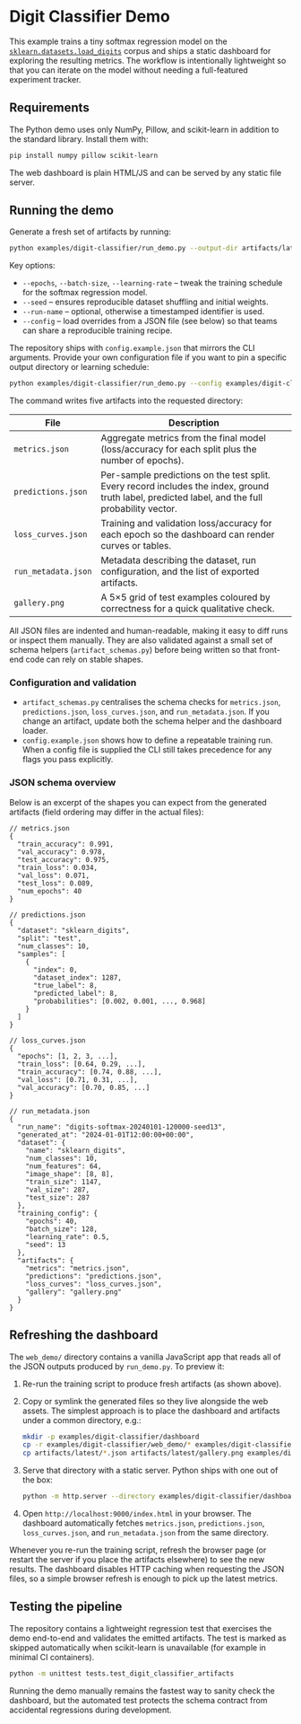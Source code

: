 # Digit Classifier Demo

This example trains a tiny softmax regression model on the
[`sklearn.datasets.load_digits`](https://scikit-learn.org/stable/modules/generated/sklearn.datasets.load_digits.html)
corpus and ships a static dashboard for exploring the resulting metrics.
The workflow is intentionally lightweight so that you can iterate on the
model without needing a full-featured experiment tracker.

## Requirements

The Python demo uses only NumPy, Pillow, and scikit-learn in addition to
the standard library.  Install them with:

```bash
pip install numpy pillow scikit-learn
```

The web dashboard is plain HTML/JS and can be served by any static file
server.

## Running the demo

Generate a fresh set of artifacts by running:

```bash
python examples/digit-classifier/run_demo.py --output-dir artifacts/latest
```

Key options:

- `--epochs`, `--batch-size`, `--learning-rate` – tweak the training
  schedule for the softmax regression model.
- `--seed` – ensures reproducible dataset shuffling and initial weights.
- `--run-name` – optional, otherwise a timestamped identifier is used.
- `--config` – load overrides from a JSON file (see below) so that teams can
  share a reproducible training recipe.

The repository ships with `config.example.json` that mirrors the CLI
arguments.  Provide your own configuration file if you want to pin a
specific output directory or learning schedule:

```bash
python examples/digit-classifier/run_demo.py --config examples/digit-classifier/config.example.json
```

The command writes five artifacts into the requested directory:

| File | Description |
| ---- | ----------- |
| `metrics.json` | Aggregate metrics from the final model (loss/accuracy for each split plus the number of epochs).
| `predictions.json` | Per-sample predictions on the test split.  Every record includes the index, ground truth label, predicted label, and the full probability vector.
| `loss_curves.json` | Training and validation loss/accuracy for each epoch so the dashboard can render curves or tables.
| `run_metadata.json` | Metadata describing the dataset, run configuration, and the list of exported artifacts.
| `gallery.png` | A 5×5 grid of test examples coloured by correctness for a quick qualitative check.

All JSON files are indented and human-readable, making it easy to diff
runs or inspect them manually.  They are also validated against a small
set of schema helpers (`artifact_schemas.py`) before being written so
that front-end code can rely on stable shapes.

### Configuration and validation

- `artifact_schemas.py` centralises the schema checks for
  `metrics.json`, `predictions.json`, `loss_curves.json`, and
  `run_metadata.json`.  If you change an artifact, update both the
  schema helper and the dashboard loader.
- `config.example.json` shows how to define a repeatable training run.
  When a config file is supplied the CLI still takes precedence for any
  flags you pass explicitly.

### JSON schema overview

Below is an excerpt of the shapes you can expect from the generated
artifacts (field ordering may differ in the actual files):

```jsonc
// metrics.json
{
  "train_accuracy": 0.991,
  "val_accuracy": 0.978,
  "test_accuracy": 0.975,
  "train_loss": 0.034,
  "val_loss": 0.071,
  "test_loss": 0.089,
  "num_epochs": 40
}

// predictions.json
{
  "dataset": "sklearn_digits",
  "split": "test",
  "num_classes": 10,
  "samples": [
    {
      "index": 0,
      "dataset_index": 1287,
      "true_label": 8,
      "predicted_label": 8,
      "probabilities": [0.002, 0.001, ..., 0.968]
    }
  ]
}

// loss_curves.json
{
  "epochs": [1, 2, 3, ...],
  "train_loss": [0.64, 0.29, ...],
  "train_accuracy": [0.74, 0.88, ...],
  "val_loss": [0.71, 0.31, ...],
  "val_accuracy": [0.70, 0.85, ...]
}

// run_metadata.json
{
  "run_name": "digits-softmax-20240101-120000-seed13",
  "generated_at": "2024-01-01T12:00:00+00:00",
  "dataset": {
    "name": "sklearn_digits",
    "num_classes": 10,
    "num_features": 64,
    "image_shape": [8, 8],
    "train_size": 1147,
    "val_size": 287,
    "test_size": 287
  },
  "training_config": {
    "epochs": 40,
    "batch_size": 128,
    "learning_rate": 0.5,
    "seed": 13
  },
  "artifacts": {
    "metrics": "metrics.json",
    "predictions": "predictions.json",
    "loss_curves": "loss_curves.json",
    "gallery": "gallery.png"
  }
}
```

## Refreshing the dashboard

The `web_demo/` directory contains a vanilla JavaScript app that reads
all of the JSON outputs produced by `run_demo.py`.  To preview it:

1. Re-run the training script to produce fresh artifacts (as shown
   above).
2. Copy or symlink the generated files so they live alongside the web
   assets.  The simplest approach is to place the dashboard and
   artifacts under a common directory, e.g.:

   ```bash
   mkdir -p examples/digit-classifier/dashboard
   cp -r examples/digit-classifier/web_demo/* examples/digit-classifier/dashboard/
   cp artifacts/latest/*.json artifacts/latest/gallery.png examples/digit-classifier/dashboard/
   ```

3. Serve that directory with a static server.  Python ships with one
   out of the box:

   ```bash
   python -m http.server --directory examples/digit-classifier/dashboard 9000
   ```

4. Open `http://localhost:9000/index.html` in your browser.  The
   dashboard automatically fetches `metrics.json`, `predictions.json`,
   `loss_curves.json`, and `run_metadata.json` from the same directory.

Whenever you re-run the training script, refresh the browser page (or
restart the server if you place the artifacts elsewhere) to see the new
results.  The dashboard disables HTTP caching when requesting the JSON
files, so a simple browser refresh is enough to pick up the latest
metrics.

## Testing the pipeline

The repository contains a lightweight regression test that exercises the
demo end-to-end and validates the emitted artifacts.  The test is marked
as skipped automatically when scikit-learn is unavailable (for example
in minimal CI containers).

```bash
python -m unittest tests.test_digit_classifier_artifacts
```

Running the demo manually remains the fastest way to sanity check the
dashboard, but the automated test protects the schema contract from
accidental regressions during development.

